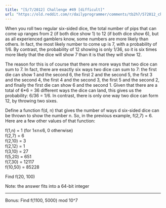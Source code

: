 ```yaml
---
title: "[5/7/2012] Challenge #49 [difficult]"
url: "https://old.reddit.com/r/dailyprogrammer/comments/tb2h7/572012_challenge_49_difficult/"
---
```


When you roll two regular six-sided dice, the total number of pips that can come up ranges from 2 (if both dice show 1) to 12 (if both dice show 6), but as all experienced gamblers know, some numbers are more likely than others. In fact, the most likely number to come up is 7, with a probability of 1/6. By contrast, the probability of 12 showing is only 1/36, so it is six times more likely that the dice will show 7 than it is that they will show 12. 

The reason for this is of course that there are more ways that two dice can sum to 7. In fact, there are exactly six ways two dice can sum to 7: the first die can show 1 and the second 6, the first 2 and the second 5, the first 3 and the second 4, the first 4 and the second 3, the first 5 and the second 2, and finally the first die can show 6 and the second 1. Given that there are a total of 6*6 = 36 different ways the dice can land, this gives us the probability: 6/36 = 1/6. In contrast, there is only one way two dice can form 12, by throwing two sixes. 

Define a function f(d, n) that gives the number of ways d six-sided dice can be thrown to show the number n. So, in the previous example, f(2,7) = 6. Here are a few other values of that function:

f(1,n) = 1 (for 1&le;n&le;6, 0 otherwise)    
f(2,7) = 6        
f(2,10) = 3    
f(2,12) = 1    
f(3,10) = 27    
f(5,20) = 651    
f(7,30) = 12117    
f(10,50) = 85228    

Find f(20, 100)

Note: the answer fits into a 64-bit integer
***

Bonus: Find f(1100, 5000) mod 10^7